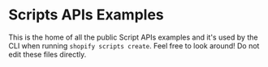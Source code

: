 # Scripts APIs Examples

This is the home of all the public Script APIs examples and it's used by the CLI when running `shopify scripts create`. Feel free to look around! Do not edit these files directly.
